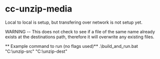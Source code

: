 # cc-unzip-media

Local to local is setup, but transfering over network is not setup yet.

WARNING -- This does not check to see if a file of the same name already exists at the destinations path, therefore it will overwrite any existing files.

** Example command to run (no flags used)**
.\build_and_run.bat "C:\unzip-src" "C:\unzip-dest"
